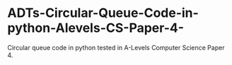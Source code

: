 # ADTs-Circular-Queue-Code-in-python-Alevels-CS-Paper-4-

Circular queue code in python tested in A-Levels Computer Science Paper 4.

